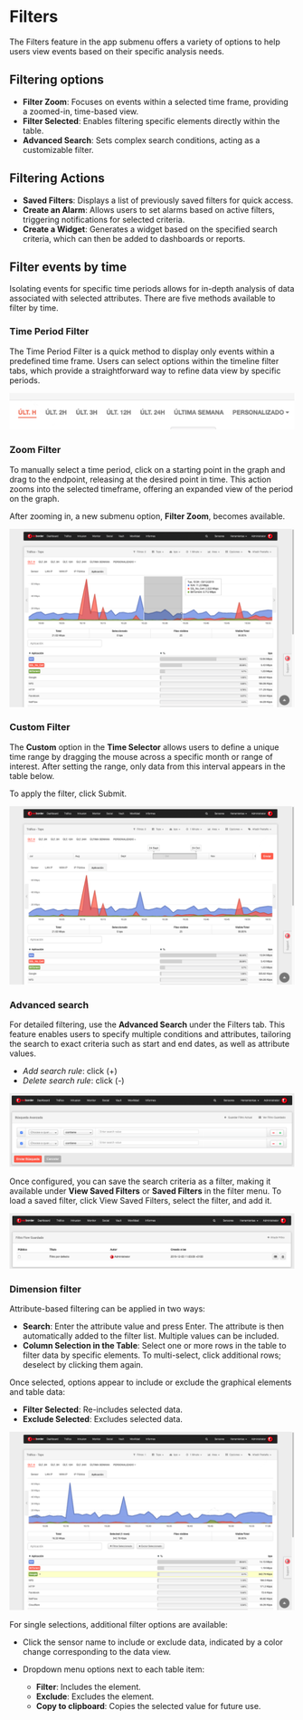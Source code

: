 # Filters

The Filters feature in the app submenu offers a variety of options to help users view events based on their specific analysis needs.

## Filtering options

- **Filter Zoom**: Focuses on events within a selected time frame, providing a zoomed-in, time-based view.
- **Filter Selected**: Enables filtering specific elements directly within the table.
- **Advanced Search**: Sets complex search conditions, acting as a customizable filter.

## Filtering Actions

- **Saved Filters**: Displays a list of previously saved filters for quick access.
- **Create an Alarm**: Allows users to set alarms based on active filters, triggering notifications for selected criteria.
- **Create a Widget**: Generates a widget based on the specified search criteria, which can then be added to dashboards or reports.

## Filter events by time

Isolating events for specific time periods allows for in-depth analysis of data associated with selected attributes. There are five methods available to filter by time.

### Time Period Filter

The Time Period Filter is a quick method to display only events within a predefined time frame. Users can select options within the timeline filter tabs, which provide a straightforward way to refine data view by specific periods.

![Event Filtering, Timeline](images/ch04_img032.png)

### Zoom Filter

To manually select a time period, click on a starting point in the graph and drag to the endpoint, releasing at the desired point in time. This action zooms into the selected timeframe, offering an expanded view of the period on the graph.

After zooming in, a new submenu option, **Filter Zoom**, becomes available.

![Event filtering, zoom filter](images/ch04_img033.png)

### Custom Filter

The **Custom** option in the **Time Selector** allows users to define a unique time range by dragging the mouse across a specific month or range of interest. After setting the range, only data from this interval appears in the table below.

To apply the filter, click Submit.

![Event filtering, custom filter](images/ch04_img034.png)

### Advanced search

For detailed filtering, use the **Advanced Search** under the Filters tab. This feature enables users to specify multiple conditions and attributes, tailoring the search to exact criteria such as start and end dates, as well as attribute values.

- *Add search rule*: click (+)
- *Delete search rule*: click (-)

![Event filtering, advanced search](images/ch04_img035.png)

Once configured, you can save the search criteria as a filter, making it available under **View Saved Filters** or **Saved Filters** in the filter menu. To load a saved filter, click View Saved Filters, select the filter, and add it.

![Event filtering, saved filter](images/ch04_img036.png)

### Dimension filter

Attribute-based filtering can be applied in two ways:

- **Search**: Enter the attribute value and press Enter. The attribute is then automatically added to the filter list. Multiple values can be included.
- **Column Selection in the Table**: Select one or more rows in the table to filter data by specific elements. To multi-select, click additional rows; deselect by clicking them again.

Once selected, options appear to include or exclude the graphical elements and table data:

- **Filter Selected**: Re-includes selected data.
- **Exclude Selected**: Excludes selected data.

![Event filtering, include and exclude attributes](images/ch04_img037.png)

For single selections, additional filter options are available:

- Click the sensor name to include or exclude data, indicated by a color change corresponding to the data view.

- Dropdown menu options next to each table item:
    - **Filter**: Includes the element.
    - **Exclude**: Excludes the element.
    - **Copy to clipboard**: Copies the selected value for future use.
